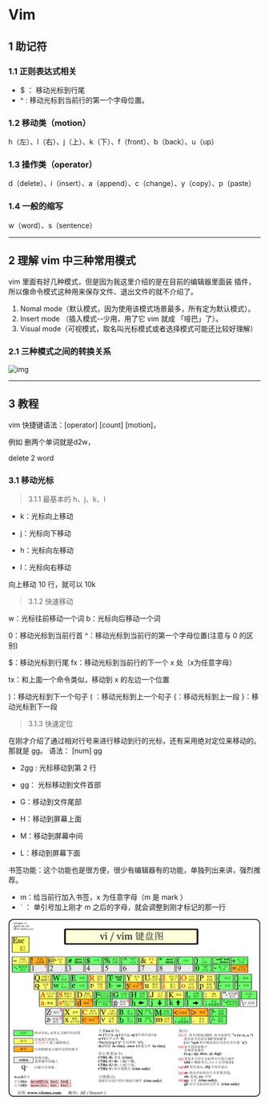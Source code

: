 # Vim

## 1 助记符

### 1.1 正则表达式相关

- $ ： 移动光标到行尾
- ^ : 移动光标到当前行的第一个字母位置。

### 1.2 移动类（motion）

h（左）、l（右）、j（上）、k（下）、f（front）、b（back）、u（up）

### 1.3 操作类（operator）

d（delete）、i（insert）、a（append）、c（change）、y（copy）、p（paste）

### 1.4 一般的缩写

w（word）、s（sentence）

---

## 2 理解 vim 中三种常用模式

vim 里面有好几种模式，但是因为我这里介绍的是在目前的编辑器里面装 插件，所以像命令模式这种用来保存文件、退出文件的就不介绍了。

1. Nomal mode（默认模式，因为使用该模式场景最多，所有定为默认模式）。
2. Insert mode （插入模式--少用，用了它 vim 就成 「哑巴」了）。
3. Visual mode（可视模式，取名叫光标模式或者选择模式可能还比较好理解）

### 2.1 三种模式之间的转换关系



![img](https://upload-images.jianshu.io/upload_images/2974893-1c6edc7a4ba0d94b.png?imageMogr2/auto-orient/strip%7CimageView2/2/w/1000/format/webp)

---

## 3 教程

vim 快捷键语法：[operator] [count] [motion]，

例如 删两个单词就是d2w，

delete 2 word

### 3.1 移动光标

>3.1.1 最基本的 h、j、k、l

- k：光标向上移动

- j：光标向下移动

  

- h：光标向左移动

- l：光标向右移动

向上移动 10 行，就可以 10k

> 3.1.2 快速移动

w：光标往前移动一个词
b：光标向后移动一个词

0：移动光标到当前行首
^：移动光标到当前行的第一个字母位置(注意与 0 的区别)

$：移动光标到行尾
fx：移动光标到当前行的下一个 x 处（x为任意字母）

tx：和上面一个命令类似，移动到 x 的左边一个位置

)：移动光标到下一个句子
( ：移动光标到上一个句子
{：移动光标到上一段
}：移动光标到下一段

> 3.1.3 快速定位

在刚才介绍了通过相对行号来进行移动到行的光标，还有采用绝对定位来移动的。那就是 gg。
 语法： [num] gg

- 2gg : 光标移动到第 2 行

- gg： 光标移动到文件首部

- G：移动到文件尾部

  

- H：移动到屏幕上面

- M：移动到屏幕中间

- L：移动到屏幕下面

书签功能：这个功能也是很方便，很少有编辑器有的功能，单独列出来讲，强烈推荐。

- m<x>：给当前行加入书签，x 为任意字母（m 是 mark ）
- ` <x>： 单引号加上刚才 m 之后的字母，就会调整到刚才标记的那一行





![img](vi-vim-cheat-sheet-sch.gif)